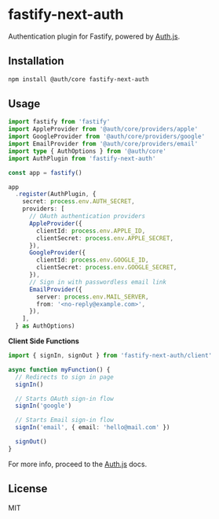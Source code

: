 # fastify-next-auth

Authentication plugin for Fastify, powered by [Auth.js](https://authjs.dev/).

## Installation

```bash
npm install @auth/core fastify-next-auth
```

## Usage

```ts
import fastify from 'fastify'
import AppleProvider from '@auth/core/providers/apple'
import GoogleProvider from '@auth/core/providers/google'
import EmailProvider from '@auth/core/providers/email'
import type { AuthOptions } from '@auth/core'
import AuthPlugin from 'fastify-next-auth'

const app = fastify()

app
  .register(AuthPlugin, {
    secret: process.env.AUTH_SECRET,
    providers: [
      // OAuth authentication providers
      AppleProvider({
        clientId: process.env.APPLE_ID,
        clientSecret: process.env.APPLE_SECRET,
      }),
      GoogleProvider({
        clientId: process.env.GOOGLE_ID,
        clientSecret: process.env.GOOGLE_SECRET,
      }),
      // Sign in with passwordless email link
      EmailProvider({
        server: process.env.MAIL_SERVER,
        from: '<no-reply@example.com>',
      }),
    ],
  } as AuthOptions)
```

<b>Client Side Functions</b>

```ts
import { signIn, signOut } from 'fastify-next-auth/client'

async function myFunction() {
  // Redirects to sign in page
  signIn()

  // Starts OAuth sign-in flow
  signIn('google')

  // Starts Email sign-in flow
  signIn('email', { email: 'hello@mail.com' })

  signOut()
}
```

For more info, proceed to the [Auth.js](https://authjs.dev/) docs.

## License

MIT
